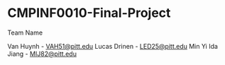 # CMPINF0010-Final-Project

Team Name

Van Huynh - VAH51@pitt.edu
Lucas Drinen - LED25@pitt.edu
Min Yi Ida Jiang - MIJ82@pitt.edu
